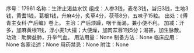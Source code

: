 序号：17961
名称：生津止渴益水饮
组成：人参3钱，麦冬3钱，当归3钱，生地3钱，黄耆1钱，葛根1钱，升麻4分，炙草4分，茯苓8分，五味子15粒。
出处：《傅青主女科·产后编》卷上。
主治：产后烦躁，咽干而渴，兼小便不利。
加减：汗多，加麻黄根1钱，浮小麦1大撮；大便燥，加肉苁蓉1钱5分；渴甚，加生脉散。
功效：助脾益肺，升举气血。
用法用量：None
制备方法：None
临床应用：None
各家论述：None
用药禁忌：None
附注：None
